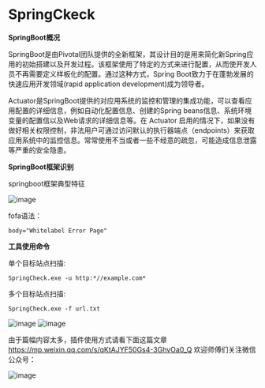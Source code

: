 # SpringCkeck
**SpringBoot概况**

SpringBoot是由Pivotal团队提供的全新框架，其设计目的是用来简化新Spring应用的初始搭建以及开发过程。该框架使用了特定的方式来进行配置，从而使开发人员不再需要定义样板化的配置。通过这种方式，Spring Boot致力于在蓬勃发展的快速应用开发领域(rapid application development)成为领导者。

Actuator是SpringBoot提供的对应用系统的监控和管理的集成功能，可以查看应用配置的详细信息，例如自动化配置信息、创建的Spring beans信息、系统环境变量的配置信以及Web请求的详细信息等。在 Actuator 启用的情况下，如果没有做好相关权限控制，非法用户可通过访问默认的执行器端点（endpoints）来获取应用系统中的监控信息。常常使用不当或者一些不经意的疏忽，可能造成信息泄露等严重的安全隐患。

**SpringBoot框架识别**

springboot框架典型特征

![image](https://github.com/QinYinSafe/SpringCkeck/assets/101846895/17028ad4-5970-45cb-9d5f-9d3ca9111545)

fofa语法：

```
body="Whitelabel Error Page"
```

**工具使用命令**

单个目标站点扫描:

```
SpringCheck.exe -u http:*//example.com*
```

多个目标站点扫描:

```
SpringCheck.exe -f url.txt
```
![image](https://github.com/QinYinSafe/SpringCkeck/assets/101846895/cd45943a-702b-45b6-8b9c-ad7d69eef317)
![image](https://github.com/QinYinSafe/SpringCkeck/assets/101846895/5bc20882-c953-4866-bd05-8cf6792793af)


由于篇幅内容太多，插件使用方式请看下面这篇文章
https://mp.weixin.qq.com/s/qKtAJYF50Gs4-3GhvOa0_Q
欢迎师傅们关注微信公众号：

![image](https://github.com/QinYinSafe/SpringCkeck/assets/101846895/f7f17f7b-73a5-4ad9-9f73-fc3948e1b5a1)

